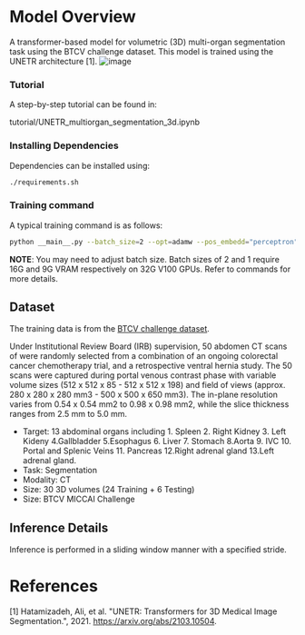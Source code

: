 # Model Overview
A transformer-based model for volumetric (3D) multi-organ segmentation task using the BTCV challenge dataset. This model is trained using the UNETR architecture [1].
![image](https://lh3.googleusercontent.com/pw/AM-JKLU2eTW17rYtCmiZP3WWC-U1HCPOHwLe6pxOfJXwv2W-00aHfsNy7jeGV1dwUq0PXFOtkqasQ2Vyhcu6xkKsPzy3wx7O6yGOTJ7ZzA01S6LSh8szbjNLfpbuGgMe6ClpiS61KGvqu71xXFnNcyvJNFjN=w1448-h496-no?authuser=0)

### Tutorial

A step-by-step tutorial can be found in:

tutorial/UNETR_multiorgan_segmentation_3d.ipynb

### Installing Dependencies
Dependencies can be installed using:
``` bash
./requirements.sh
```

### Training command
A typical training command is as follows:
``` bash
python __main__.py --batch_size=2 --opt=adamw --pos_embedd="perceptron" --loss_type="dice_ce" --num_steps=20000 --name=test --lrdecay
```
**NOTE**: You may need to adjust batch size. Batch sizes of 2 and 1 require 16G and 9G VRAM respectively on 32G V100 GPUs. Refer to commands for more details.  

## Dataset
The training data is from the [BTCV challenge dataset](https://www.synapse.org/#!Synapse:syn3193805/wiki/217752).

Under Institutional Review Board (IRB) supervision, 50 abdomen CT scans of were randomly selected from a combination of an ongoing colorectal cancer chemotherapy trial, and a retrospective ventral hernia study. The 50 scans were captured during portal venous contrast phase with variable volume sizes (512 x 512 x 85 - 512 x 512 x 198) and field of views (approx. 280 x 280 x 280 mm3 - 500 x 500 x 650 mm3). The in-plane resolution varies from 0.54 x 0.54 mm2 to 0.98 x 0.98 mm2, while the slice thickness ranges from 2.5 mm to 5.0 mm. 

- Target: 13 abdominal organs including 1. Spleen 2. Right Kidney 3. Left Kideny 4.Gallbladder 5.Esophagus 6. Liver 7. Stomach 8.Aorta 9. IVC 10. Portal and Splenic Veins 11. Pancreas 12.Right adrenal gland 13.Left adrenal gland.
- Task: Segmentation
- Modality: CT  
- Size: 30 3D volumes (24 Training + 6 Testing)  
- Size: BTCV MICCAI Challenge

## Inference Details
Inference is performed in a sliding window manner with a specified stride.

# References
[1] Hatamizadeh, Ali, et al. "UNETR: Transformers for 3D Medical Image Segmentation.", 2021. https://arxiv.org/abs/2103.10504.

